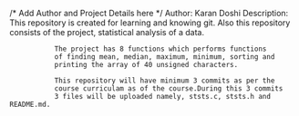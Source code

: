 /* Add Author and Project Details here */
Author: Karan Doshi
Description:   This repository is created for learning and knowing
			   git. Also this repository consists of the project,
			   statistical analysis of a data.
			   
			   The project has 8 functions which performs functions
			   of finding mean, median, maximum, minimum, sorting and
			   printing the array of 40 unsigned characters.
			   
			   This repository will have minimum 3 commits as per the 
			   course curriculam as of the course.During this 3 commits
			   3 files will be uploaded namely, ststs.c, ststs.h and README.md.